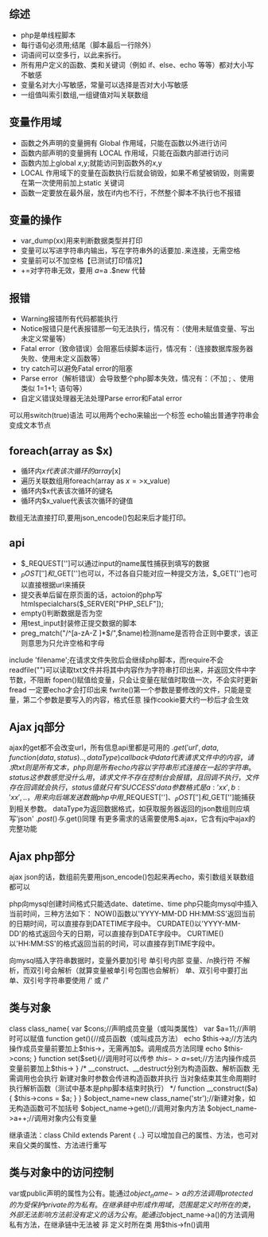 
## 综述
- php是单线程脚本
- 每行语句必须用;结尾（脚本最后一行除外）
- 词语间可以空多行，以此来拆行。
- 所有用户定义的函数、类和关键词（例如 if、else、echo 等等）都对大小写不敏感
- 变量名对大小写敏感，常量可以选择是否对大小写敏感
- 一组值叫索引数组,一组键值对叫关联数组

## 变量作用域
- 函数之外声明的变量拥有 Global 作用域，只能在函数以外进行访问
- 函数内部声明的变量拥有 LOCAL 作用域，只能在函数内部进行访问
- 函数内加上global $x,$y;就能访问到函数外的$x,$y
- LOCAL 作用域下的变量在函数执行后就会销毁，如果不希望被销毁，则需要在第一次使用前加上static 关键词
- 函数一定要放在最外层，放在if内也不行，不然整个脚本不执行也不报错

## 变量的操作
- var_dump(xx)用来判断数据类型并打印
- 变量可以写进字符串内输出，写在字符串外的话要加`.`来连接，无需空格
- 变量前可以不加空格【已测试打印情况】
- +=对字符串无效，要用 $a=$a .$new 代替

## 报错
- Warning报错所有代码都能执行
- Notice报错只是代表报错那一句无法执行，情况有：（使用未赋值变量、写出未定义常量等）
- Fatal error（致命错误）会阻塞后续脚本运行，情况有：（连接数据库服务器失败、使用未定义函数等）
- try catch可以避免Fatal error的阻塞
- Parse error（解析错误）会导致整个php脚本失效，情况有：（不加 ; 、使用类似 1=1+1; 语句等）
- 自定义错误处理器无法处理Parse error和Fatal error

可以用switch(true)语法
可以用两个echo来输出一个标签
echo输出普通字符串会变成文本节点

## foreach(array as $x) 
- 循环内$x代表该次循环的array[$x]
- 遍历关联数组用foreach(array as $x=>$x_value)
- 循环内$x代表该次循环的键名
- 循环内$x_value代表该次循环的键值

数组无法直接打印,要用json_encode()包起来后才能打印。

## api
- $_REQUEST['']可以通过input的name属性捕获到填写的数据
- $_POST['']和$_GET['']也可以，不过各自只能对应一种提交方法，$_GET['']也可以直接根据url来捕获
- 提交表单后留在原页面的话，actoion的php写htmlspecialchars($_SERVER["PHP_SELF"]);
- empty()判断数据是否为空
- 用test_input封装修正提交数据的脚本
- preg_match("/^[a-zA-Z ]*$/",$name)检测name是否符合正则中要求，该正则意思为只允许空格和字母


include 'filename';在请求文件失败后会继续php脚本，而require不会
readfile("")可以读取txt文件并将其中内容作为字符串打印出来，并返回文件中字节数，不阻断
fopen()赋值给变量，只会让变量在赋值时取值一次，不会实时更新
fread 一定要echo才会打印出来
fwrite()第一个参数是要修改的文件，只能是变量，第二个参数是要写入的内容，格式任意
操作cookie要大约一秒后才会生效


## Ajax jq部分
ajax的get都不会改变url，所有信息api里都是可用的 
$.get('url',data,function(data,status){.. },dataType)
callback中data代表请求文件中的内容，请求txt则是所有文本，php则是所有echo内容以字符串形式连接在一起的字符串。
status这参数感觉没什么用，请求文件不存在控制台会报错，且回调不执行，文件存在回调就会执行，status值就只有‘SUCCESS’
data参数格式是{a:'xx',b:'xx',.. }，用来向后端发送数据
php中用$_REQUEST['']、$_POST['']和$_GET['']能捕获到相关参数。
dataType为返回数据格式，如获取服务器返回的json数组则应填写'json'
$.post()与$.get()同理
有更多需求的话需要使用$.ajax，它含有jq中ajax的完整功能 


## Ajax php部分
ajax json的话，数组前先要用json_encode()包起来再echo，索引数组关联数组都可以

php向mysql创建时间格式只能选date、datetime、time
php只能向mysql中插入当前时间，三种方法如下：
NOW()函数以'YYYY-MM-DD HH:MM:SS'返回当前的日期时间，可以直接存到DATETIME字段中。 
CURDATE()以'YYYY-MM-DD'的格式返回今天的日期，可以直接存到DATE字段中。 
CURTIME()以'HH:MM:SS'的格式返回当前的时间，可以直接存到TIME字段中。 

向mysql插入字符串数据时，变量外要加引号
单引号内部 变量、/n换行符 不解析，而双引号会解析（就算变量被单引号包围也会解析）
单、双引号中要打出单、双引号字符串要使用 /' 或 /" 


## 类与对象
class class_name{
    var $cons;//声明成员变量（或叫类属性）
    var $a=11;//声明时可以赋值
    function get(){//成员函数（或叫成员方法）
        echo $this->a;//方法内操作成员变量前要加上$this->，无需再加$。调用成员方法同理
        echo $this->cons;
    }
    function set($set){//调用时可以传参
        $this->a=$set;//方法内操作成员变量前要加上$this->
    }
    /*
    __construct、__destruct分别为构造函数、解析函数
    无需调用也会执行
    新建对象时参数会传进构造函数并执行
    当对象结束其生命周期时执行解析函数（测试中基本是php脚本结束时执行）
    */
    function __construct($a){
        $this->cons = $a;
    }
}
$object_name=new class_name('str');//新建对象，如无构造函数可不加括号
$object_name->get();//调用对象内方法
$object_name->a++;//调用对象内公有变量


继承语法：class Child extends Parent { ..}
可以增加自己的属性、方法，也可对来自父类的属性、方法进行重写


## 类与对象中的访问控制
var或public声明的属性为公有。能通过$object_name->a的方法调用
protected的为受保护
private的为私有。在继承链中形成作用域，范围是定义时所在的类，外部无法影响
方法前没有定义的话为公有。能通过$object_name->a()的方法调用
私有方法，在继承链中无法被 非 定义时所在类 用$this->fn()调用




